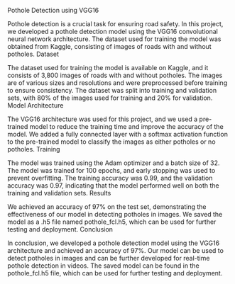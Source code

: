 
Pothole Detection using VGG16

Pothole detection is a crucial task for ensuring road safety. In this project, we developed a pothole detection model using the VGG16 convolutional neural network architecture. The dataset used for training the model was obtained from Kaggle, consisting of images of roads with and without potholes.
Dataset

The dataset used for training the model is available on Kaggle, and it consists of 3,800 images of roads with and without potholes. The images are of various sizes and resolutions and were preprocessed before training to ensure consistency. The dataset was split into training and validation sets, with 80% of the images used for training and 20% for validation.
Model Architecture

The VGG16 architecture was used for this project, and we used a pre-trained model to reduce the training time and improve the accuracy of the model. We added a fully connected layer with a softmax activation function to the pre-trained model to classify the images as either potholes or no potholes.
Training

The model was trained using the Adam optimizer and a batch size of 32. The model was trained for 100 epochs, and early stopping was used to prevent overfitting. The training accuracy was 0.99, and the validation accuracy was 0.97, indicating that the model performed well on both the training and validation sets.
Results

We achieved an accuracy of 97% on the test set, demonstrating the effectiveness of our model in detecting potholes in images. We saved the model as a .h5 file named pothole_fcl.h5, which can be used for further testing and deployment.
Conclusion

In conclusion, we developed a pothole detection model using the VGG16 architecture and achieved an accuracy of 97%. Our model can be used to detect potholes in images and can be further developed for real-time pothole detection in videos. The saved model can be found in the pothole_fcl.h5 file, which can be used for further testing and deployment.


